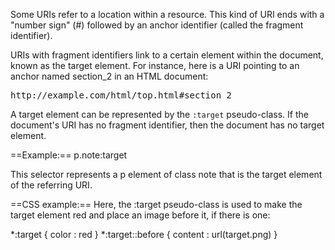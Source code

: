 Some URIs refer to a location within a resource. This kind of URI ends with a "number sign" (#) followed by an anchor identifier (called the fragment identifier).

URIs with fragment identifiers link to a certain element within the document, known as the target element. For instance, here is a URI pointing to an anchor named section_2 in an HTML document:

<pre>http://example.com/html/top.html#section_2</pre>

A target element can be represented by the <code>:target</code> pseudo-class. If the document's URI has no fragment identifier, then the document has no target element.

==Example:==
<syntaxhighlight lang="css">p.note:target</syntaxhighlight>

This selector represents a p element of class note that is the target element of the referring URI.

==CSS example:==
Here, the :target pseudo-class is used to make the target element red and place an image before it, if there is one:

<syntaxhighlight lang="css">
*:target { color : red }
*:target::before { content : url(target.png) }
</syntaxhighlight>